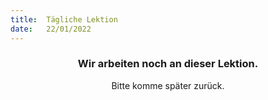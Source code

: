 ```yaml
---
title:  Tägliche Lektion
date:   22/01/2022
---
```


### <center>Wir arbeiten noch an dieser Lektion.</center>
<center>Bitte komme später zurück.</center>